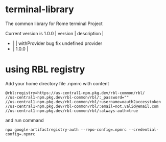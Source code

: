 # terminal-library

The common library for Rome terminal Project

Current version is 1.0.0
| version | description |
- |  | withProvider bug fix undefined provider
- | 1.0.0 |


# using RBL registry

Add your home directory file .npmrc with content

    @rbl:registry=https://us-central1-npm.pkg.dev/rbl-common/rbl/
    //us-central1-npm.pkg.dev/rbl-common/rbl/:_password=""
    //us-central1-npm.pkg.dev/rbl-common/rbl/:username=oauth2accesstoken
    //us-central1-npm.pkg.dev/rbl-common/rbl/:email=not.valid@email.com
    //us-central1-npm.pkg.dev/rbl-common/rbl/:always-auth=true

and run command

    npx google-artifactregistry-auth --repo-config=.npmrc --credential-config=.npmrc

